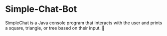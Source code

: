 # Simple-Chat-Bot
SimpleChat is a Java console program that interacts with the user and prints a square, triangle, or tree based on their input. 🚀

